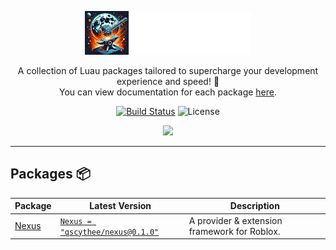 <p align="center">
	<picture>
		<source media="(prefers-color-scheme: dark)" srcset="/gh-assets/logo-white.svg"></source>
		<source media="(prefers-color-scheme: light)" srcset="/gh-assets/logo-black.svg"></source>
		<img alt="ModuleForge" src="/gh-assets/logo-white.svg" height="70"></img>
	</picture>
</p>

<p align="center">
	A collection of Luau packages tailored to supercharge your development experience and speed! 🚀
	<br>You can view documentation for each package <a href="https://qscythee.github.io/ModuleForge">here</a>.</br>
</p>

<p align="center">
	<a href="https://github.com/qscythee/ModuleForge/actions"><img src="https://img.shields.io/github/actions/workflow/status/qscythee/ModuleForge/ci.yaml?branch=main" alt="Build Status"></img></a>
	<img title="MIT licensed" alt="License" src="https://img.shields.io/github/license/qscythee/ModuleForge"></img>
</p>

<p align="center">
	<a href="https://x.com/qscythee"><img src="https://img.shields.io/badge/X-000000?style=for-the-badge&logo=x&logoColor=white" /></a>
</p>

---

## Packages 📦

| Package | Latest Version | Description |
|---------|----------------|-------------|
| [Nexus](https://qscythee.github.io/ModuleForge/api/Nexus) | [`Nexus = "qscythee/nexus@0.1.0"`](https://wally.run/package/qscythee/nexus?version=0.1.0) | A provider & extension framework for Roblox. |
